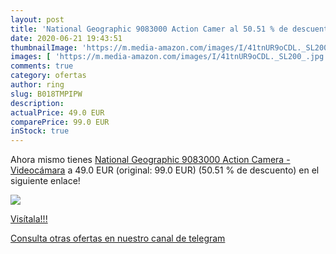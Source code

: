 ```yaml
---
layout: post
title: 'National Geographic 9083000 Action Camer al 50.51 % de descuento'
date: 2020-06-21 19:43:51
thumbnailImage: 'https://m.media-amazon.com/images/I/41tnUR9oCDL._SL200_.jpg'
images: [ 'https://m.media-amazon.com/images/I/41tnUR9oCDL._SL200_.jpg' ]
comments: true
category: ofertas
author: ring
slug: B018TMPIPW
description:
actualPrice: 49.0 EUR
comparePrice: 99.0 EUR
inStock: true
---
```


Ahora mismo tienes [National Geographic 9083000 Action Camera - Videocámara](https://www.amazon.com/dp/B018TMPIPW/?tag=redken08-20) a 49.0 EUR (original: 99.0 EUR) (50.51 %  de descuento) en el siguiente enlace!

[![](https://m.media-amazon.com/images/I/41tnUR9oCDL._SL200_.jpg)](https://www.amazon.com/dp/B018TMPIPW/?tag=redken08-20)

[Visítala!!!](https://www.amazon.com/dp/B018TMPIPW/?tag=redken08-20)

[Consulta otras ofertas en nuestro canal de telegram](https://t.me/s/ofertas25)
